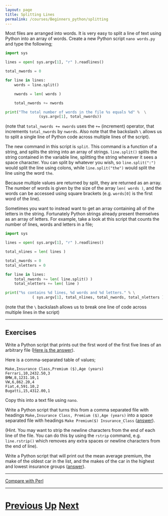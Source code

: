 ```yaml
---
layout: page
title: Splitting Lines
permalink: /courses/Beginners_python/splitting
---
```


Most files are arranged into words. It is very easy to split a line of text using Python into an array of words. Create a new Python script `nano words.py` and type the following;

```python
import sys

lines = open( sys.argv[1], "r" ).readlines()

total_nwords = 0

for line in lines:
    words = line.split()

    nwords = len( words )

    total_nwords += nwords

print("The total number of words in the file %s equals %d" %  \
               (sys.argv[1], total_nwords))
```

(note that `total_nwords += nwords` uses the `+=` (increment) operator, that increments `total_nwords` by `nwords`. Also note that the backslash `\` allows us to split a single line of Python code across multiple lines of the script).

The new command in this script is `split`. This command is a function of a string, and splits the string into an array of strings. `line.split()` splits the string contained in the variable line, splitting the string whenever it sees a space character. You can split by whatever you wish, so `line.split(":")` would split the line using colons, while `line.split("the")` would split the line using the word `the`.

Because multiple values are returned by split, they are returned as an array. The number of words is given by the size of the array `len( words )`, and the words can be accessed using square brackets (e.g. `words[0]` is the first word of the line).

Sometimes you want to instead want to get an array containing all of the letters in the string. Fortunately Python strings already present themselves as an array of letters. For example, take a look at this script that counts the number of lines, words and letters in a file;

```python
import sys

lines = open( sys.argv[1], "r" ).readlines()

total_nlines = len( lines )

total_nwords = 0
total_nletters = 0

for line in lines:
    total_nwords += len( line.split() )
    total_nletters += len( line )

print("%s contains %d lines, %d words and %d letters." % \
            ( sys.argv[1], total_nlines, total_nwords, total_nletters ))
```

(note that the `\` backslash allows us to break one line of code across multiple lines in the script)

***

## Exercises

Write a Python script that prints out the first word of the first five lines of an arbitrary file ([Here is the answer](splitting_answer1.md)).

Here is a comma-separated table of values;

    Make,Insurance Class,Premium ($),Age (years)
    Ferrari,10,2432.50,3
    BMW,8,1231.10,1
    VW,6,862.20,4
    Fiat,4,591.10,2
    Bugatti,15,4312.00,1

Copy this into a text file using `nano`.

Write a Python script that turns this from a comma separated file with headings `Make,Insurance Class, Premium ($),Age (years)` into a space separated file with headings `Make Premium($) Insurance_Class` ([answer](splitting_answer2.md)).

(Hint. You may want to strip the newline characters from the end of each line of the file. You can do this by using the `rstrip` command, e.g. `line.rstrip()` which removes any extra spaces or newline characters from the end of line).

Write a Python script that will print out the mean average premium, the make of the oldest car in the list, and the makes of the car in the highest and lowest insurance groups ([answer](splitting_answer3.md)).

***

[Compare with Perl](../beginning_perl/splitting.md)

***

# [Previous](writing.md) [Up](README.md) [Next](searching.md)
